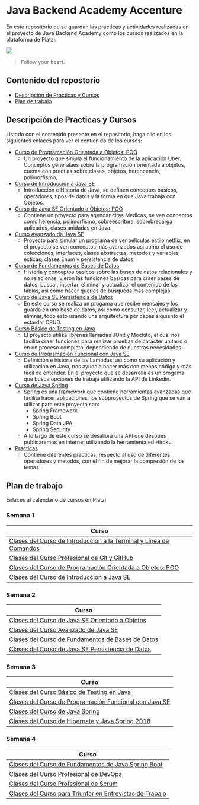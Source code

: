 # Java Backend Academy Accenture

En este repositorio de se guardan las practicas y actividades realizadas en el proyecto de Java Backend Academy como los cursos realizados en la plataforma de Platzi.

![](https://i.blogs.es/6091fa/java/450_1000.jpg)

> Follow your heart.

## Contenido del repostorio

* [Descripción de Practicas y Cursos](#descripción-de-practicas-y-cursos)
* [Plan de trabajo](#plan-de-trabajo)
  

## Descripción de Practicas y Cursos 

Listado con el contenido presente en el repositorio, haga clic en los siguientes enlaces para ver el contienido de los cursos:
- [Curso de Programación Orientada a Objetos: POO](https://github.com/MarkoCortes/Java_Backend_Academy/tree/main/Curso_POO)
  - Un proyecto que simula el funcionamiento de la aplicación Uber. Conceptos generalaes sobre la programación orientada a objetos, cuenta con practias sobre clases, objetos, herencencia, polimorfismo, 
- [Curso de Introducción a Java SE](https://github.com/MarkoCortes/Java_Backend_Academy/tree/main/Curso_Java_SE_Basico)
  - Introducción e Historia de Java, se definen conceptos basicos, operadores, tipos de datos y la forma en que Java trabaja con Objetos.
- [Curso de Java SE Orientado a Objetos: POO](https://github.com/MarkoCortes/Java_Backend_Academy/tree/main/Curso_Java_POO/src)
  - Contiene un proyecto para agendar citas Medicas, se ven conceptos como herencia, polimorfismo, sobreescritura, sobrebrecarga aplicados, clases anidadas en Java.
- [Curso Avanzado de Java SE](https://github.com/MarkoCortes/Java_Backend_Academy/tree/main/Curso_Java_SE_Avanzado/com/anncode/src)
  - Proyecto para simular un programa de ver peliculas estilo netflix, en el proyecto se ven conceptos más avanzados asi como el uso de colecciones, interfaces, clases abstractas, metodos y variables esticas, clases Enum y persistencia de datos.
- [Curso de Fundamentos de Bases de Datos](https://github.com/MarkoCortes/Java_Backend_Academy/tree/main/Curso_Fundamentos_BD)
  - Historia y conceptos basicos sobre las bases de datos relacionales y no relacionas, vieron las funciones basicas para craer bases de datos,  buscar, insertar, eliminar y actualizar el contenido de las tablas, asi como hacer queries de busqueda más complejas.
- [Curso de Java SE Persistencia de Datos](https://github.com/MarkoCortes/Java_Backend_Academy/tree/main/Curso_Java_Pesistencia/src/main/java/com/platzi/mensaje_app)
  - En este curso se realiza un progama que recibe mensajes y los guarda en una base de datos, asi como consultar, leer, actualizar y elimnar, todo esto usando una arquitectura por capas siguiento el estardar CRUD.
- [Curso Básico de Testing en Java](https://github.com/MarkoCortes/Java_Backend_Academy/tree/main/Curso_Java_Testing/src)
  - El proyecto utiliza librerias llamadas JUnit y Mockito, el cual nos facilita craer funciones para realizar pruebas de caracter unitario o en un proceso completo, dependiendo de nuestras necesidades. 
- [Curso de Programación Funcional con Java SE](https://github.com/MarkoCortes/Java_Backend_Academy/tree/main/Curso_Java_SE_Funcional)
  - Definición e historia de las Lambdas, asi como su aplicación y utilización en Java, nos ayuda a hacer más con menos código y más facil de entender. En el proyecto que se desarrolla es un progama que busca opciones de trabaja utilizando la API de Linkedin.
- [Curso de Java Spring](https://github.com/MarkoCortes/Java_Backend_Academy/tree/main/Cursos_Java_Spring)
  - Spring es una framework que contiene herramientas avanzadas que facilita hacer aplicaciones, los subproyectos de Spring que se van a utilizar para este proyecto son:
    - Spring Framework
    - Spring Boot
    - Spring Data JPA
    - Spring Security
  - A lo largo de este curso se desallora una API que despues publicaremos en internet utilizando la herramienta ed Hiroku.
- [Practicas](https://github.com/MarkoCortes/Java_Backend_Academy/tree/main/Practicas/src)
    - Contiene diferentes practicas, respecto al uso de diferentes operadores y metodos, con el fin de mejorar la compresión de los temas

## Plan de trabajo

Enlaces al calendario de cursos en Platzi

### Semana 1 

| Curso            | 
| -------------  | 
|[Clases del Curso de Introducción a la Terminal y Línea de Comandos](https://platzi.com/clases/terminal/)  |
|[Clases del Curso Profesional de Git y GitHub](https://platzi.com/clases/git-github/)  |
|[Clases del Curso de Programación Orientada a Objetos: POO](https://platzi.com/clases/oop/)  |
|[Clases del Curso de Introducción a Java SE](https://platzi.com/clases/java-basico/)  |

### Semana 2
| Curso            | 
| -------------  | 
|[Clases del Curso de Java SE Orientado a Objetos](https://platzi.com/clases/java-oop/)  |
|[Clases del Curso Avanzado de Java SE](https://platzi.com/clases/java-avanzado/)  |
|[Clases del Curso de Fundamentos de Bases de Datos](https://platzi.com/clases/bd/)  |
|[Clases del Curso de Java SE Persistencia de Datos](https://platzi.com/clases/java-persistencia/)  |

### Semana 3
| Curso            | 
| -------------  | 
|[Clases del Curso Básico de Testing en Java](https://platzi.com/clases/testing-java/)  |
|[Clases del Curso de Programación Funcional con Java SE](https://platzi.com/clases/java-funcional/)  |
|[Clases del Curso de Java Spring](https://platzi.com/clases/java-spring/)  |
|[Clases del Curso de Hibernate y Java Spring 2018](https://platzi.com/clases/jee/)  |

### Semana 4
| Curso            | 
| -------------  | 
|[Clases del Curso de Fundamentos de Java Spring Boot](https://platzi.com/clases/spring-boot/)  |
|[Clases del Curso Profesional de DevOps](https://platzi.com/clases/devops/)  |
|[Clases del Curso Profesional de Scrum](https://platzi.com/clases/scrum/)  |
|[Clases del Curso para Triunfar en Entrevistas de Trabajo](https://platzi.com/clases/entrevista-trabajo/)  |
